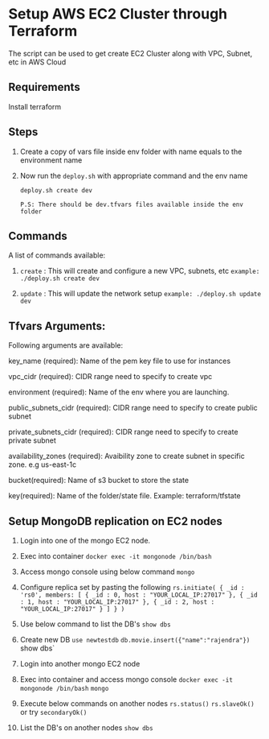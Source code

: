 # Setup AWS EC2 Cluster through Terraform
The script can be used to get create EC2 Cluster along with VPC, Subnet, etc in AWS Cloud

## Requirements
Install terraform

## Steps

1. Create a copy of vars file inside env folder with name equals to the environment name

2. Now run the `deploy.sh` with appropriate command and the env name
    
    `deploy.sh create dev`
    
    `P.S: There should be dev.tfvars files available inside the env folder`

## Commands
A list of commands available:

1. `create` : This will create and configure a new VPC, subnets, etc
`example: ./deploy.sh create dev`

2. `update` : This will update the network setup
`example: ./deploy.sh update dev`

## Tfvars Arguments:
Following arguments are available:

key_name (required): Name of the pem key file to use for instances

vpc_cidr (required): CIDR range need to specify to create vpc

environment (required): Name of the env where you are launching.

public_subnets_cidr (required): CIDR range need to specify to create public subnet

private_subnets_cidr (required): CIDR range need to specify to create private subnet

availability_zones (required): Avaibility zone to create subnet in specific zone. e.g us-east-1c

bucket(required): Name of s3 bucket to store the state

key(required): Name of the folder/state file. Example: terraform/tfstate

## Setup MongoDB replication on EC2 nodes

1. Login into one of the mongo EC2 node.

2. Exec into container
   `docker exec -it mongonode /bin/bash`

3. Access mongo console using below command
   `mongo`

4. Configure replica set by pasting the following
   `rs.initiate(
      {
        _id : 'rs0',
        members: [
          { _id : 0, host : "YOUR_LOCAL_IP:27017" },
          { _id : 1, host : "YOUR_LOCAL_IP:27017" },
          { _id : 2, host : "YOUR_LOCAL_IP:27017" }
        ]
      }
    )`

5. Use below command to list the DB's
   `show dbs`

6.  Create new DB
     `use newtestdb`
     `db.movie.insert({"name":"rajendra"})
     `show dbs`

7.  Login into another mongo EC2 node
   
8.  Exec into container and access mongo console
     `docker exec -it mongonode /bin/bash`
     `mongo`

9.  Execute below commands on another nodes
     `rs.status()`
     `rs.slaveOk()` or try `secondaryOk()`

10. List the DB's on another nodes
     `show dbs`
